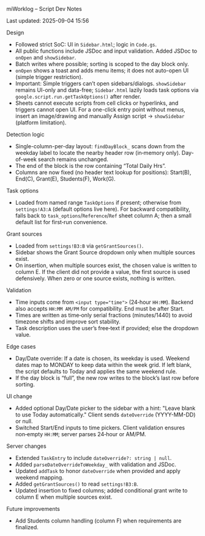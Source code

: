 miWorklog – Script Dev Notes

Last updated: 2025-09-04 15:56

Design
- Followed strict SoC: UI in `Sidebar.html`; logic in `Code.gs`.
- All public functions include JSDoc and input validation. Added JSDoc to `onOpen` and `showSidebar`.
- Batch writes where possible; sorting is scoped to the day block only.
- `onOpen` shows a toast and adds menu items; it does not auto-open UI (simple trigger restriction).
- Important: Simple triggers can’t open sidebars/dialogs. `showSidebar` remains UI-only and data-free; `Sidebar.html` lazily loads task options via `google.script.run.getTaskOptions()` after render.
- Sheets cannot execute scripts from cell clicks or hyperlinks, and triggers cannot open UI. For a one-click entry point without menus, insert an image/drawing and manually Assign script → `showSidebar` (platform limitation).

Detection logic
- Single-column-per-day layout: `findDayBlock_` scans down from the weekday label to locate the nearby header row (in‑memory only). Day-of-week search remains unchanged.
- The end of the block is the row containing “Total Daily Hrs”.
- Columns are now fixed (no header text lookup for positions): Start(B), End(C), Grant(E), Students(F), Work(G).

Task options
- Loaded from named range `TaskOptions` if present; otherwise from `settings!A3:A` (default options live here). For backward compatibility, falls back to `task_options`/`Reference`/`Ref` sheet column A; then a small default list for first‑run convenience.

Grant sources
- Loaded from `settings!B3:B` via `getGrantSources()`.
- Sidebar shows the Grant Source dropdown only when multiple sources exist.
- On insertion, when multiple sources exist, the chosen value is written to column E. If the client did not provide a value, the first source is used defensively. When zero or one source exists, nothing is written.

Validation
- Time inputs come from `<input type="time">` (24‑hour `HH:MM`). Backend also accepts `HH:MM AM/PM` for compatibility. End must be after Start.
- Times are written as time‑only serial fractions (minutes/1440) to avoid timezone shifts and improve sort stability.
- Task description uses the user’s free‑text if provided; else the dropdown value.

Edge cases
- Day/Date override: If a date is chosen, its weekday is used. Weekend dates map to MONDAY to keep data within the week grid. If left blank, the script defaults to Today and applies the same weekend rule.
- If the day block is “full”, the new row writes to the block’s last row before sorting.

UI change
- Added optional Day/Date picker to the sidebar with a hint: "Leave blank to use Today automatically." Client sends `dateOverride` (YYYY-MM-DD) or null.
 - Switched Start/End inputs to time pickers. Client validation ensures non‑empty `HH:MM`; server parses 24‑hour or AM/PM.

Server changes
- Extended `TaskEntry` to include `dateOverride?: string | null`.
- Added `parseDateOverrideToWeekday_` with validation and JSDoc.
- Updated `addTask` to honor `dateOverride` when provided and apply weekend mapping.
 - Added `getGrantSources()` to read `settings!B3:B`.
 - Updated insertion to fixed columns; added conditional grant write to column E when multiple sources exist.

Future improvements
- Add Students column handling (column F) when requirements are finalized.
